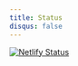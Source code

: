 ```yaml
---
title: Status
disqus: false
---
```


[![Netlify Status](https://api.netlify.com/api/v1/badges/d2da508f-0dba-4b39-a91a-691543e8476f/deploy-status)](https://app.netlify.com/sites/rohithkp/deploys)